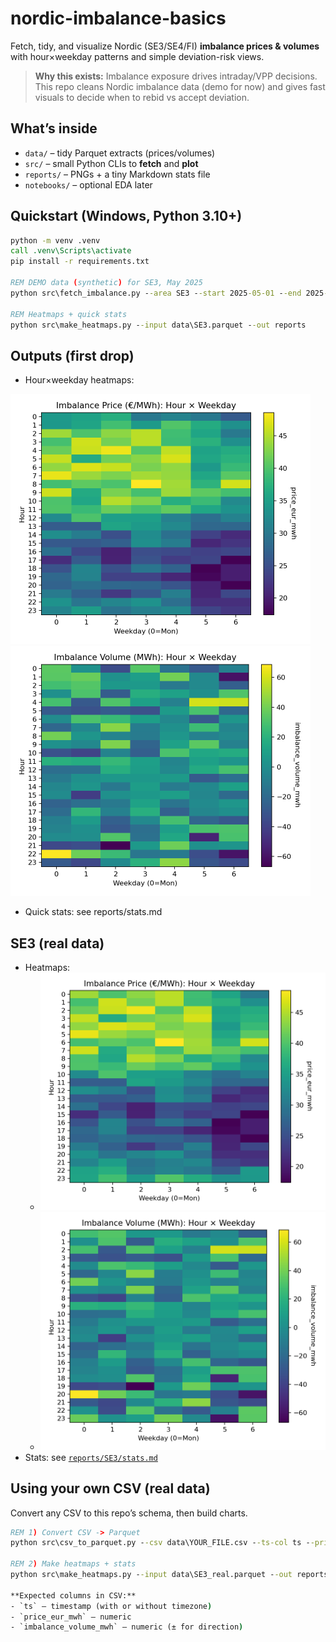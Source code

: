 # nordic-imbalance-basics

Fetch, tidy, and visualize Nordic (SE3/SE4/FI) **imbalance prices & volumes** with hour×weekday patterns and simple deviation-risk views.

> **Why this exists:** Imbalance exposure drives intraday/VPP decisions. This repo cleans Nordic imbalance data (demo for now) and gives fast visuals to decide when to rebid vs accept deviation.

## What’s inside
- `data/` – tidy Parquet extracts (prices/volumes)
- `src/` – small Python CLIs to **fetch** and **plot**
- `reports/` – PNGs + a tiny Markdown stats file
- `notebooks/` – optional EDA later

## Quickstart (Windows, Python 3.10+)
```bat
python -m venv .venv
call .venv\Scripts\activate
pip install -r requirements.txt

REM DEMO data (synthetic) for SE3, May 2025
python src\fetch_imbalance.py --area SE3 --start 2025-05-01 --end 2025-05-31 --out data\SE3.parquet --demo

REM Heatmaps + quick stats
python src\make_heatmaps.py --input data\SE3.parquet --out reports
```

## Outputs (first drop)
- Hour×weekday heatmaps:

 <img alt="Imbalance price" src="https://raw.githubusercontent.com/EmotionalTrader/nordic-imbalance-basics/main/reports/heatmap_price.png" width="480">

 <img alt="Imbalance volume" src="https://raw.githubusercontent.com/EmotionalTrader/nordic-imbalance-basics/main/reports/heatmap_volume.png" width="480">

- Quick stats: see reports/stats.md

## SE3 (real data)
- Heatmaps:
  - <img alt="SE3 real — price" src="https://raw.githubusercontent.com/EmotionalTrader/nordic-imbalance-basics/main/reports/SE3/heatmap_price.png" width="480">
  - <img alt="SE3 real — volume" src="https://raw.githubusercontent.com/EmotionalTrader/nordic-imbalance-basics/main/reports/SE3/heatmap_volume.png" width="480">
- Stats: see [`reports/SE3/stats.md`](reports/SE3/stats.md)

## Using your own CSV (real data)
Convert any CSV to this repo’s schema, then build charts.

```bat
REM 1) Convert CSV -> Parquet
python src\csv_to_parquet.py --csv data\YOUR_FILE.csv --ts-col ts --price-col price_eur_mwh --volume-col imbalance_volume_mwh --area SE3 --out data\SE3_real.parquet

REM 2) Make heatmaps + stats
python src\make_heatmaps.py --input data\SE3_real.parquet --out reports\SE3

**Expected columns in CSV:**
- `ts` — timestamp (with or without timezone)
- `price_eur_mwh` — numeric
- `imbalance_volume_mwh` — numeric (± for direction)



